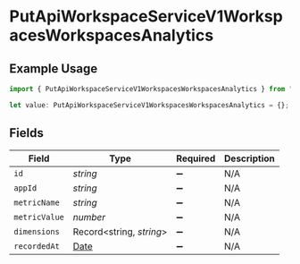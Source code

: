 # PutApiWorkspaceServiceV1WorkspacesWorkspacesAnalytics

## Example Usage

```typescript
import { PutApiWorkspaceServiceV1WorkspacesWorkspacesAnalytics } from "oppulence-backend-sdk/models/operations";

let value: PutApiWorkspaceServiceV1WorkspacesWorkspacesAnalytics = {};
```

## Fields

| Field                                                                                         | Type                                                                                          | Required                                                                                      | Description                                                                                   |
| --------------------------------------------------------------------------------------------- | --------------------------------------------------------------------------------------------- | --------------------------------------------------------------------------------------------- | --------------------------------------------------------------------------------------------- |
| `id`                                                                                          | *string*                                                                                      | :heavy_minus_sign:                                                                            | N/A                                                                                           |
| `appId`                                                                                       | *string*                                                                                      | :heavy_minus_sign:                                                                            | N/A                                                                                           |
| `metricName`                                                                                  | *string*                                                                                      | :heavy_minus_sign:                                                                            | N/A                                                                                           |
| `metricValue`                                                                                 | *number*                                                                                      | :heavy_minus_sign:                                                                            | N/A                                                                                           |
| `dimensions`                                                                                  | Record<string, *string*>                                                                      | :heavy_minus_sign:                                                                            | N/A                                                                                           |
| `recordedAt`                                                                                  | [Date](https://developer.mozilla.org/en-US/docs/Web/JavaScript/Reference/Global_Objects/Date) | :heavy_minus_sign:                                                                            | N/A                                                                                           |